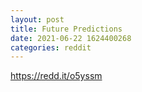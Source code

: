 ```yaml
--- 
layout: post 
title: Future Predictions 
date: 2021-06-22 1624400268 
categories: reddit 
--- 
```

https://redd.it/o5yssm